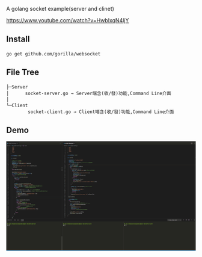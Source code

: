 A golang socket example(server and clinet)

https://www.youtube.com/watch?v=HwbIxqN4ljY

## Install
```
go get github.com/gorilla/websocket
```

## File Tree
```
├─Server
│      socket-server.go → Server端含(收/發)功能,Command Line介面
│
└─Client
        socket-client.go → Client端含(收/發)功能,Command Line介面
```

## Demo

![Demo](https://github.com/DukeHuangWP/GoExample-Socket/blob/master/Demo.gif?raw=true)


